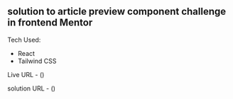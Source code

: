## solution to article preview component  challenge in frontend Mentor

Tech Used: 
- React
- Tailwind CSS

Live URL - ()

solution URL - ()